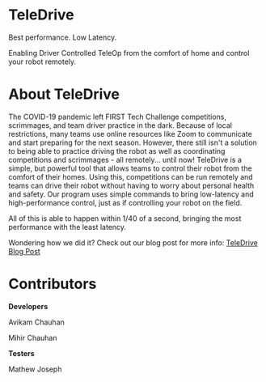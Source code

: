 # TeleDrive

Best performance.
Low Latency.

Enabling Driver Controlled TeleOp from the comfort of home and control your robot remotely.

# About TeleDrive

The COVID-19 pandemic left FIRST Tech Challenge competitions, scrimmages, and team driver practice in the dark. Because of local restrictions, many teams use online resources like Zoom to communicate and start preparing for the next season. However, there still isn't a solution to being able to practice driving the robot as well as coordinating competitions and scrimmages - all remotely... until now! TeleDrive is a simple, but powerful tool that allows teams to control their robot from the comfort of their homes. Using this, competitions can be run remotely and teams can drive their robot without having to worry about personal health and safety. Our program uses simple commands to bring low-latency and high-performance control, just as if controlling your robot on the field.

All of this is able to happen within 1/40 of a second, bringing the most performance with the least latency.

Wondering how we did it? Check out our blog post for more info: <a href="innov8rz.net/blog/software/teledrive">TeleDrive Blog Post</a>


# Contributors

**Developers**

Avikam Chauhan

Mihir Chauhan

**Testers**

Mathew Joseph
